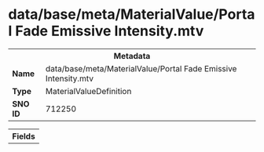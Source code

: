 <h1>data/base/meta/MaterialValue/Portal Fade Emissive Intensity.mtv</h1><table><tr><th colspan="100%">Metadata</th></tr><tr><td><b>Name</b></td><td>data/base/meta/MaterialValue/Portal Fade Emissive Intensity.mtv</td></tr><tr><td><b>Type</b></td><td>MaterialValueDefinition</td></tr><tr><td><b>SNO ID</b></td><td>712250</td></tr></table>

<table><tr><th colspan="100%">Fields</th></tr></table>

